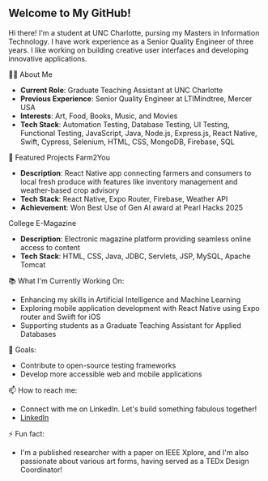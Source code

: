 ## Welcome to My GitHub! 

<!--
**buttercup2410/buttercup2410** is a ✨ _special_ ✨ repository because its `README.md` (this file) appears on your GitHub profile.

Here are some ideas to get you started:

- 🔭 I’m currently working on ...
- 🌱 I’m currently learning ...
- 👯 I’m looking to collaborate on ...
- 🤔 I’m looking for help with ...
- 💬 Ask me about ...
- 📫 How to reach me: ...
- 😄 Pronouns: ...
- ⚡ Fun fact: ...
-->

Hi there! I'm a student at UNC Charlotte, pursing my Masters in Information Technology. I have work experience as a Senior Quality Engineer of three years. I like working on building creative user interfaces and developing innovative applications.

👩‍💻 About Me
- **Current Role**: Graduate Teaching Assistant at UNC Charlotte
- **Previous Experience**: Senior Quality Engineer at LTIMindtree, Mercer USA
- **Interests**: Art, Food, Books, Music, and Movies
- **Tech Stack**: Automation Testing, Database Testing, UI Testing, Functional Testing, JavaScript, Java, Node.js, Express.js, React Native, Swift, Cypress, Selenium, HTML, CSS, MongoDB, Firebase, SQL

 🌟 Featured Projects
 Farm2You
- **Description**: React Native app connecting farmers and consumers to local fresh produce with features like inventory management and weather-based crop advisory
- **Tech Stack**: React Native, Expo Router, Firebase, Weather API
- **Achievement**: Won Best Use of Gen AI award at Pearl Hacks 2025

 College E-Magazine
- **Description**: Electronic magazine platform providing seamless online access to content
- **Tech Stack**: HTML, CSS, Java, JDBC, Servlets, JSP, MySQL, Apache Tomcat

📚 What I'm Currently Working On:
- Enhancing my skills in Artificial Intelligence and Machine Learning
- Exploring mobile application development with React Native using Expo router and Swiift for iOS
- Supporting students as a Graduate Teaching Assistant for Applied Databases

🎯 Goals:
- Contribute to open-source testing frameworks
- Develop more accessible web and mobile applications

📫 How to reach me: 
- Connect with me on LinkedIn. Let's build something fabulous together!
- [LinkedIn](https://www.linkedin.com/in/nishi-mewada)

⚡ Fun fact: 
- I'm a published researcher with a paper on IEEE Xplore, and I'm also passionate about various art forms, having served as a TEDx Design Coordinator!
